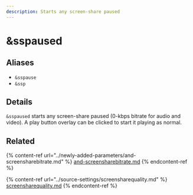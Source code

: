 ```yaml
---
description: Starts any screen-share paused
---
```


# \&sspaused

## Aliases

* `&sspause`
* `&ssp`

## Details

`&sspaused` starts any screen-share paused (0-kbps bitrate for audio and video). A play button overlay can be clicked to start it playing as normal.

## Related

{% content-ref url="../newly-added-parameters/and-screensharebitrate.md" %}
[and-screensharebitrate.md](../newly-added-parameters/and-screensharebitrate.md)
{% endcontent-ref %}

{% content-ref url="../source-settings/screensharequality.md" %}
[screensharequality.md](../source-settings/screensharequality.md)
{% endcontent-ref %}

